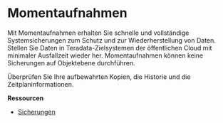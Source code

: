 Momentaufnahmen
===============

Mit Momentaufnahmen erhalten Sie schnelle und vollständige Systemsicherungen zum Schutz und zur Wiederherstellung von Daten. Stellen Sie Daten in Teradata-Zielsystemen der öffentlichen Cloud mit minimaler Ausfallzeit wieder her. Momentaufnahmen können keine Sicherungen auf Objektebene durchführen.

Überprüfen Sie Ihre aufbewahrten Kopien, die Historie und die Zeitplaninformationen.

**Ressourcen**

-   [Sicherungen](https://docs.teradata.com/r/yvHydfa0yCRWG8y0pk4dIQ/6iUMkdwVlxZh6_lUW9ixOg)
